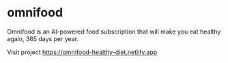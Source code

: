 # omnifood
Omnifood is an AI-powered food subscription that will make you eat healthy again, 365 days per year. 

Visit project https://omnifood-healthy-diet.netlify.app
